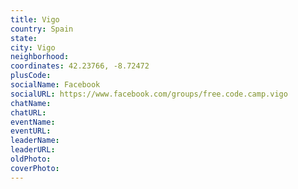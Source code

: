 ```yaml
---
title: Vigo
country: Spain
state: 
city: Vigo
neighborhood: 
coordinates: 42.23766, -8.72472
plusCode:
socialName: Facebook
socialURL: https://www.facebook.com/groups/free.code.camp.vigo
chatName:
chatURL:
eventName:
eventURL:
leaderName:
leaderURL:
oldPhoto: 
coverPhoto:
---
```

